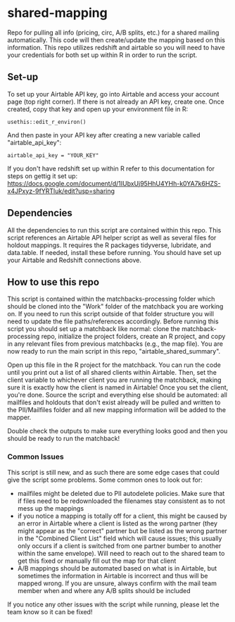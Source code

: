 # shared-mapping
Repo for pulling all info (pricing, circ, A/B splits, etc.) for a shared mailing automatically. This code will then create/update the mapping based on this information. This repo utilizes redshift and airtable so you will need to have your credentials for both set up within R in order to run the script.

## Set-up

To set up your Airtable API key, go into Airtable and access your account page (top right corner). If there is not already an API key, create one. Once created, copy that key and open up your environment file in R:

```
usethis::edit_r_environ()
```
And then paste in your API key after creating a new variable called "airtable_api_key":
```
airtable_api_key = "YOUR_KEY"
```
If you don't have redshift set up within R refer to this documentation for steps on gettig it set up: https://docs.google.com/document/d/1IUbxUj95HhU4YHh-k0YA7k6HZS-x4JPxyz-9fYRTluk/edit?usp=sharing

##  Dependencies

All the dependencies to run this script are contained within this repo. This script references an Airtable API helper script as well as several files for holdout mappings. It requires the R packages tidyverse, lubridate, and data.table. If needed, install these before running. You should have set up your Airtable and Redshift connections above.

## How to use this repo

This script is contained within the matchbacks-processing folder which should be cloned into the "Work" folder of the matchback you are working on. If you need to run this script outside of that folder structure you will need to update the file paths/references accordingly. Before running this script you should set up a matchback like normal: clone the matchback-processing repo, initialize the project folders, create an R project, and copy in any relevant files from previous matchbacks (e.g., the map file). You are now ready to run the main script in this repo, "airtable_shared_summary".

Open up this file in the R project for the matchback. You can run the code until you print out a list of all shared clients within Airtable. Then, set the client variable to whichever client you are running the matchback, making sure it is exactly how the client is named in Airtable! Once you set the client, you're done. Source the script and everything else should be automated: all mailfiles and holdouts that don't exist already will be pulled and written to the PII/Mailfiles folder and all new mapping information will be added to the mapper.

Double check the outputs to make sure everything looks good and then you should be ready to run the matchback!

### Common Issues

This script is still new, and as such there are some edge cases that could give the script some problems. Some common ones to look out for:
- mailfiles might be deleted due to PII autodelete policies. Make sure that if files need to be redownloaded the filenames stay consistent as to not mess up the mappings
- if you notice a mapping is totally off for a client, this might be caused by an error in Airtable where a client is listed as the wrong partner (they might appear as the "correct" partner but be listed as the wrong partner in the "Combined Client List" field which will cause issues; this usually only occurs if a client is switched from one partner bumber to another within the same envelope). Will need to reach out to the shared team to get this fixed or manually fill out the map for that client
- A/B mappings should be automated based on what is in Airtable, but sometimes the information in Airtable is incorrect and thus will be mapped wrong. If you are unsure, always confirm with the mail team member when and where any A/B splits should be included

If you notice any other issues with the script while running, please let the team know so it can be fixed!
